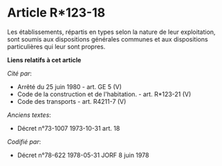 # Article R*123-18

Les établissements, répartis en types selon la nature de leur exploitation, sont soumis aux dispositions générales communes
et aux dispositions particulières qui leur sont propres.

**Liens relatifs à cet article**

_Cité par_:

  - Arrêté du 25 juin 1980 - art. GE 5 (V)
  - Code de la construction et de l'habitation. - art. R*123-21 (V)
  - Code des transports - art. R4211-7 (V)

_Anciens textes_:

  - Décret n°73-1007 1973-10-31 art. 18

_Codifié par_:

  - Décret n°78-622 1978-05-31 JORF 8 juin 1978
